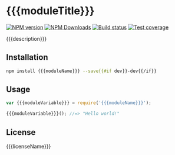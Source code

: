 # {{{moduleTitle}}}

[![NPM version][npm-image]][npm-url]
[![NPM Downloads][downloads-image]][downloads-url]
[![Build status][travis-image]][travis-url]
[![Test coverage][coveralls-image]][coveralls-url]

{{{description}}}

## Installation

```sh
npm install {{{moduleName}}} --save{{#if dev}}-dev{{/if}}
```

## Usage

```js
var {{{moduleVariable}}} = require('{{{moduleName}}}');

{{{moduleVariable}}}(); //=> "Hello world!"
```

## License

{{{licenseName}}}

[npm-image]: https://img.shields.io/npm/v/{{{moduleName}}}.svg?style=flat
[npm-url]: https://npmjs.org/package/{{{moduleName}}}
[travis-image]: https://img.shields.io/travis/{{{username}}}/{{{moduleName}}}.svg?style=flat
[travis-url]: https://travis-ci.org/{{{username}}}/{{{moduleName}}}
[coveralls-image]: https://img.shields.io/coveralls/{{{username}}}/{{{moduleName}}}.svg?style=flat
[coveralls-url]: https://coveralls.io/r/{{{username}}}/{{{moduleName}}}?branch=master
[downloads-image]: https://img.shields.io/npm/dm/{{{moduleName}}}.svg?style=flat
[downloads-url]: https://npmjs.org/package/{{{moduleName}}}
